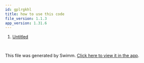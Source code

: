 ```yaml
---
id: gplrgkhl
title: how to use this code
file_version: 1.1.3
app_version: 1.31.6
---
```


<!-- Steps - Do not remove this comment -->
1. [Untitled](untitled.gat0vfnq.sw.md)


<br/>

This file was generated by Swimm. [Click here to view it in the app](https://app.swimm.io/repos/Z2l0aHViJTNBJTNBRllQJTNBJTNBR296ZW4yNA==/playlists/gplrgkhl).
